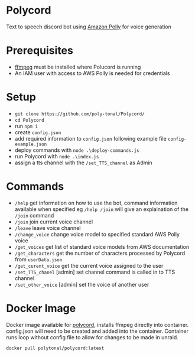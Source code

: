 # Polycord
Text to speech discord bot using [Amazon Polly](https://aws.amazon.com/polly/) for voice generation

# Prerequisites
- [ffmpeg](https://ffmpeg.org/) must be installed where Polucord is running
- An IAM user with access to AWS Polly is needed for credentials

# Setup
- `git clone https://github.com/poly-tonal/Polycord/`
- `cd Polycord`
- run `npm i`
- create `config.json`
- add required information to `config.json` following example file `config-example.json`
- deploy commands with `node .\deploy-commands.js`
- run Polycord with `node .\index.js`
- assign a tts channel with the `/set_TTS_channel` as Admin

# Commands
- `/help` get information on how to use the bot, command information available when specified eg `/help /join` will give an explaination of the `/join` command
- `/join` join current voice channel
- `/leave` leave voice channel
- `/change_voice` change voice model to specified standard AWS Polly voice
- `/get_voices` get list of standard voice models from AWS documentation
- `/get_characters` get the number of characters processed by Polycord from `userData.json`
- `/get_curent_voice` get the current voice assigned to the user
- `/set_TTS_chanel` [admin] set channel command is called in to TTS channel 
- `/set_other_voice` [admin] set the voice of another user

# Docker Image
Docker image available for [polycord](https://hub.docker.com/r/polytonal/polycord/tags), installs ffmpeg directly into container. config.json will need to be created and added into the container. Container runs loop without config file to allow for changes to be made in unraid.

`docker pull polytonal/polycord:latest`

